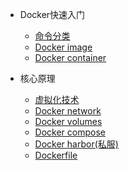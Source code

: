 * Docker快速入门
    * [命令分类](pages/docker/command)
    * [Docker image](pages/docker/image)
    * [Docker container](pages/docker/container)
  
* 核心原理
    * [虚拟化技术](pages/docker/virtual)
    * [Docker network](pages/docker/network)
    * [Docker volumes](pages/docker/volumes)
    * [Docker compose](pages/docker/compose)
    * [Docker harbor(私服)](pages/docker/harbor)
    * [Dockerfile](pages/docker/dockerfile)
